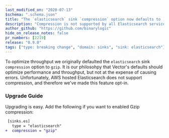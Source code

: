 ```yaml
---
last_modified_on: "2020-07-13"
$schema: ".schema.json"
title: "The `elasticsearch` sink `compression` option now defaults to `none`"
description: "Compression is not supported by all Elasticsearch service providers"
author_github: "https://github.com/binarylogic"
hide_on_release_notes: false
pr_numbers: [2219]
release: "0.9.0"
tags: ["type: breaking change", "domain: sinks", "sink: elasticsearch"]
---
```


To optimize throughput we originally defaulted the `elasticsearch` sink
`compression` option to `gzip`. It is our philosohpy that Vector's defaults
should optimize performance and throughput, but not at the expense of causing
errors. Unfortunately, AWS hosted Elasticsearch does not support compression,
and therefore we've made this feature opt-in.

### Upgrade Guide

Upgrading is easy. Add the following if you want to enabled Gzip compression:

```diff title="vector.toml"
 [sinks.es]
   type = "elasticsearch"
+  compression = "gzip"
```


